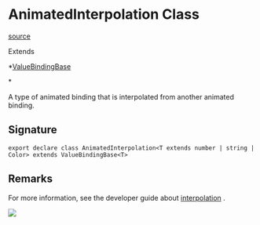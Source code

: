 # AnimatedInterpolation Class

[source](https://developers.meta.com/horizon-worlds/reference/2.0.0/ui_animatedinterpolation)

Extends 

*[ValueBindingBase](/horizon-worlds/reference/2.0.0/ui_valuebindingbase)

<T>*

A type of animated binding that is interpolated from another animated binding.

## Signature

```
export declare class AnimatedInterpolation<T extends number | string | Color> extends ValueBindingBase<T>
```

## Remarks

For more information, see the developer guide about [interpolation](https://developers.meta.com/horizon-worlds/learn/documentation/desktop-editor/custom-ui/animations-for-custom-ui#interpolation) .

![](https://scontent.xx.fbcdn.net/hads-ak-prn2/1487645_6012475414660_1439393861_n.png)